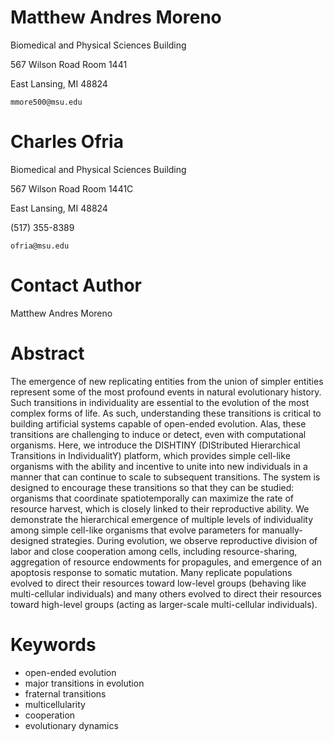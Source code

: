 # Matthew Andres Moreno

Biomedical and Physical Sciences Building

567 Wilson Road Room 1441

East Lansing, MI 48824

`mmore500@msu.edu`

# Charles Ofria

Biomedical and Physical Sciences Building

567 Wilson Road Room 1441C

East Lansing, MI 48824

(517) 355-8389

`ofria@msu.edu`

# Contact Author

Matthew Andres Moreno

# Abstract

The emergence of new replicating entities from the union of simpler entities represent some of the most profound events in natural evolutionary history.
Such transitions in individuality are essential to the evolution of the most complex forms of life.
As such, understanding these transitions is critical to building artificial systems capable of open-ended evolution.
Alas, these transitions are challenging to induce or detect, even with computational organisms.
Here, we introduce the DISHTINY (DIStributed Hierarchical Transitions in IndividualitY) platform, which provides simple cell-like organisms with the ability and incentive to unite into new individuals in a manner that can continue to scale to subsequent transitions.
The system is designed to encourage these transitions so that they can be studied:
organisms that coordinate spatiotemporally can maximize the rate of resource harvest, which is closely linked to their reproductive ability.
We demonstrate the hierarchical emergence of multiple levels of individuality among simple cell-like organisms that evolve parameters for manually-designed strategies.
During evolution, we observe reproductive division of labor and close cooperation among cells, including resource-sharing, aggregation of resource endowments for propagules, and emergence of an apoptosis response to somatic mutation.
Many replicate populations evolved to direct their resources toward low-level groups (behaving like multi-cellular individuals) and many others evolved to direct their resources toward high-level groups (acting as larger-scale multi-cellular individuals).

# Keywords
* open-ended evolution
* major transitions in evolution
* fraternal transitions
* multicellularity
* cooperation
* evolutionary dynamics
